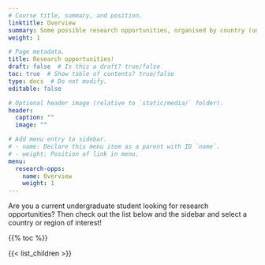 ```yaml
---
# Course title, summary, and position.
linktitle: Overview
summary: Some possible research opportunities, organised by country (under construction)
weight: 1

# Page metadata.
title: Research opportunities!
draft: false  # Is this a draft? true/false
toc: true  # Show table of contents? true/false
type: docs  # Do not modify.
editable: false

# Optional header image (relative to `static/media/` folder).
header:
  caption: ""
  image: ""

# Add menu entry to sidebar.
# - name: Declare this menu item as a parent with ID `name`.
# - weight: Position of link in menu.
menu:
  research-opps:
    name: Overview
    weight: 1
---
```


Are you a current undergraduate student looking for research opportunities? Then check out the list below and the sidebar and select a country or region of interest!

{{% toc %}}

{{< list_children >}}
